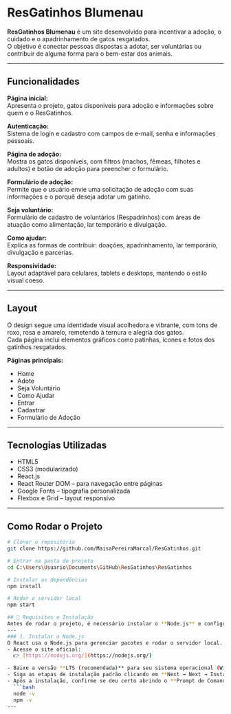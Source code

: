 # ResGatinhos Blumenau

**ResGatinhos Blumenau** é um site desenvolvido para incentivar a adoção, o cuidado e o apadrinhamento de gatos resgatados.  
O objetivo é conectar pessoas dispostas a adotar, ser voluntárias ou contribuir de alguma forma para o bem-estar dos animais.

---

##  Funcionalidades

**Página inicial:**  
Apresenta o projeto, gatos disponíveis para adoção e informações sobre quem e o ResGatinhos.

**Autenticação:**  
Sistema de login e cadastro com campos de e-mail, senha e informações pessoais.

**Página de adoção:**  
Mostra os gatos disponíveis, com filtros (machos, fêmeas, filhotes e adultos) e botão de adoção para preencher o formulário.

**Formulário de adoção:**  
Permite que o usuário envie uma solicitação de adoção com suas informações e o porquê deseja adotar um gatinho.

**Seja voluntário:**  
Formulário de cadastro de voluntários (Respadrinhos) com áreas de atuação como alimentação, lar temporário e divulgação.

**Como ajudar:**  
Explica as formas de contribuir: doações, apadrinhamento, lar temporário, divulgação e parcerias.

**Responsividade:**  
Layout adaptável para celulares, tablets e desktops, mantendo o estilo visual coeso.

---

##  Layout

O design segue uma identidade visual acolhedora e vibrante, com tons de roxo, rosa e amarelo, remetendo à ternura e alegria dos gatos.  
Cada página inclui elementos gráficos como patinhas, ícones e fotos dos gatinhos resgatados.

**Páginas principais:**
- Home  
- Adote  
- Seja Voluntário  
- Como Ajudar  
- Entrar  
- Cadastrar  
- Formulário de Adoção

---

##  Tecnologias Utilizadas

- HTML5  
- CSS3 (modularizado)  
- React.js  
- React Router DOM – para navegação entre páginas  
- Google Fonts – tipografia personalizada  
- Flexbox e Grid – layout responsivo

---

##  Como Rodar o Projeto

```bash
# Clonar o repositório
git clone https://github.com/MaisaPereiraMarcal/ResGatinhos.git

# Entrar na pasta do projeto
cd C:\Users\Usuario\Documents\GitHub\ResGatinhos\ResGatinhos

# Instalar as dependências
npm install

# Rodar o servidor local
npm start

## 🧰 Requisitos e Instalação
Antes de rodar o projeto, é necessário instalar o **Node.js** e configurar o ambiente React.
---
### 1. Instalar o Node.js
O React usa o Node.js para gerenciar pacotes e rodar o servidor local.
- Acesse o site oficial:  
  👉 [https://nodejs.org/](https://nodejs.org/)

- Baixe a versão **LTS (recomendada)** para seu sistema operacional (Windows, macOS ou Linux).  
- Siga as etapas de instalação padrão clicando em **Next → Next → Install**.  
- Após a instalação, confirme se deu certo abrindo o **Prompt de Comando** (ou **Terminal**) e digitando:
  ```bash
  node -v
  npm -v
---
